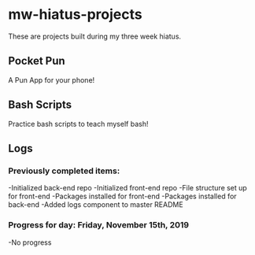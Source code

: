 # mw-hiatus-projects
These are projects built during my three week hiatus. 


## Pocket Pun
A Pun App for your phone! 

## Bash Scripts
Practice bash scripts to teach myself bash!

## Logs

### Previously completed items:
-Initialized back-end repo
-Initialized front-end repo
-File structure set up for front-end
-Packages installed for front-end
-Packages installed for back-end
-Added logs component to master README

### Progress for day: Friday, November 15th, 2019
-No progress